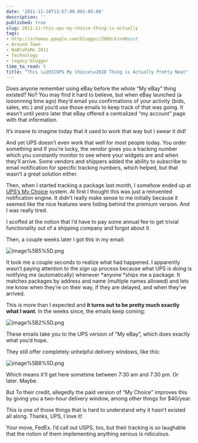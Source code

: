 ```yaml
---
date: '2011-11-28T13:57:00.001-05:00'
description: ''
published: true
slug: 2011-11-this-ups-my-choice-thing-is-actually
tags:
- http://schemas.google.com/blogger/2008/kind#post
- Around Town
- NaBloPoMo 2011
- Technology
- legacy-blogger
time_to_read: 5
title: "This \u201CUPS My Choice\u201D Thing is Actually Pretty Neat"
---
```



Does anyone remember using eBay before the whole “My eBay” thing existed? No? You may find it hard to believe, but when eBay launched (a looonnnng time ago) they’d email you confirmations of your activity (bids, sales, etc.) and you’d use those emails to keep track of that was going. It wasn’t until *years* later that eBay offered a centralized “my account” page with that information.

It’s insane to imagine today that it used to work that way but I swear it did!

And yet UPS doesn’t even work that well for most people today. You order something and if you’re lucky, the vendor gives you a tracking number which you constantly monitor to see where your widgets are and when they’ll arrive. Some vendors and shippers added the ability to subscribe to email notification for specific tracking numbers, which helped, but that wasn’t a great solution either.

Then, when I started tracking a package last month, I somehow ended up at [UPS’s My Choice](http://www.ups.com/mychoice) system. At first I thought this was just a reinvented notification engine. It didn’t really make sense to me initially because it seemed like the nice features were hiding behind the premium version. And I was really tired.

I scoffed at the notion that I’d have to pay some annual fee to get trivial functionality out of a shipping company and forgot about it.

Then, a couple weeks later I got this in my email:

![image%5B5%5D.png](image%5B5%5D.png)</a> 

It took me a couple seconds to realize what had happened. I apparently wasn’t paying attention to the sign up process because what UPS is doing is notifying me (automatically) whenever *anyone *ships me a package. It matches packages by address and name (multiple names allowed) and lets me know when they’re on their way, if they are delayed, and when they’ve arrived.

This is more than I expected and **it turns out to be pretty much exactly what I want**. In the weeks since, the emails keep coming:

![image%5B2%5D.png](image%5B2%5D.png)</a>

These emails take you to the UPS version of “My eBay”, which does exactly what you’d hope. 

They still offer completely unhelpful delivery windows, like this:

![image%5B8%5D.png](image%5B8%5D.png)</a>

Which means it’ll get here sometime between 7:30 am and 7:30 pm. Or later. Maybe.

But To their credit, allegedly the paid version of “My Choice” improves this by giving you a two-hour delivery window, among other things for $40/year. 

This is one of those things that is hard to understand why it hasn’t existed all along. Thanks, UPS, I love it!

Your move, FedEx. I’d call out USPS, too, but their tracking is so laughable that the notion of them implementing anything serious is ridiculous. 